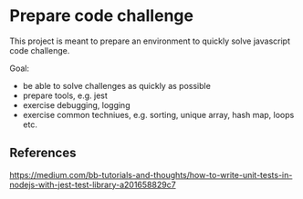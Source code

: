 # Prepare code challenge

This project is meant to prepare an environment to quickly solve javascript code challenge.

Goal:

- be able to solve challenges as quickly as possible
- prepare tools, e.g. jest
- exercise debugging, logging 
- exercise common techniues, e.g. sorting, unique array, hash map, loops etc.

## References

https://medium.com/bb-tutorials-and-thoughts/how-to-write-unit-tests-in-nodejs-with-jest-test-library-a201658829c7